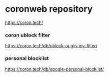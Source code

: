 #  coronweb repository
https://coron.tech/

### coron ublock filter
https://coron.tech/db/ublock-origin-my-filter/

### personal blocklist
https://coron.tech/db/google-personal-blocklist/
